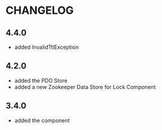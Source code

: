 CHANGELOG
=========

4.4.0
-----

 * added InvalidTtlException
 
4.2.0
-----

 * added the PDO Store
 * added a new Zookeeper Data Store for Lock Component

3.4.0
-----

 * added the component
